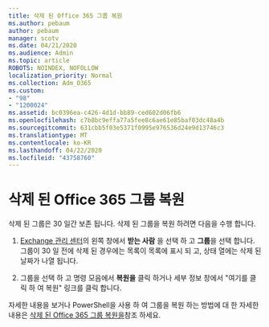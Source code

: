 ```yaml
---
title: 삭제 된 Office 365 그룹 복원
ms.author: pebaum
author: pebaum
manager: scotv
ms.date: 04/21/2020
ms.audience: Admin
ms.topic: article
ROBOTS: NOINDEX, NOFOLLOW
localization_priority: Normal
ms.collection: Adm_O365
ms.custom:
- "98"
- "1200024"
ms.assetid: bc0396ea-c426-4d1d-bb89-ced602d06fb6
ms.openlocfilehash: c7b8bc9effa77a5fee8c6ae61e85baf03dc48a4b
ms.sourcegitcommit: 631cbb5f03e5371f0995e976536d24e9d13746c3
ms.translationtype: MT
ms.contentlocale: ko-KR
ms.lasthandoff: 04/22/2020
ms.locfileid: "43758760"
---
```

# <a name="restore-a-deleted-office-365-group"></a>삭제 된 Office 365 그룹 복원

삭제 된 그룹은 30 일간 보존 됩니다. 삭제 된 그룹을 복원 하려면 다음을 수행 합니다.
  
1. [Exchange 관리 센터](https://outlook.office365.com/ecp/)의 왼쪽 창에서 **받는 사람** 을 선택 하 고 **그룹**을 선택 합니다. 그룹이 30 일 전에 삭제 된 경우에는 목록이 목록에 표시 되 고, 상태 열에는 삭제 된 날짜가 나열 됩니다.

2. 그룹을 선택 하 고 명령 모음에서 **복원을** 클릭 하거나 세부 정보 창에서 "여기를 클릭 하 여 복원" 링크를 클릭 합니다.

자세한 내용을 보거나 PowerShell을 사용 하 여 그룹을 복원 하는 방법에 대 한 자세한 내용은 [삭제 된 Office 365 그룹 복원을](https://go.microsoft.com/fwlink/?linkid=867802)참조 하세요.
  